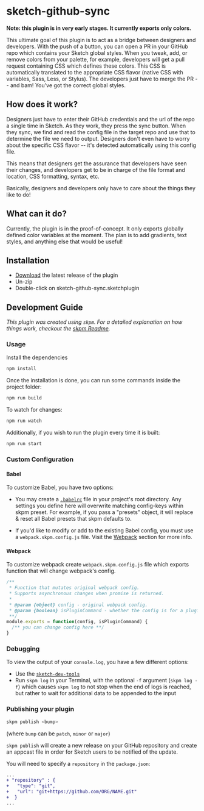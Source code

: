 # sketch-github-sync

**Note: this plugin is in very early stages. It currently exports only colors.**

This ultimate goal of this plugin is to act as a bridge between designers and developers. With the push of a button, you can open a PR in your GitHub repo which contains your Sketch global styles. When you tweak, add, or remove colors from your palette, for example, developers will get a pull request containing CSS which defines these colors. This CSS is automatically translated to the appropriate CSS flavor (native CSS with variables, Sass, Less, or Stylus). The developers just have to merge the PR -- and bam! You've got the correct global styles.

## How does it work?

Designers just have to enter their GitHub credentials and the url of the repo a single time in Sketch. As they work, they press the sync button. When they sync, we find and read the config file in the target repo and use that to determine the file we need to output. Designers don't even have to worry about the specific CSS flavor -- it's detected automatically using this config file.

This means that designers get the assurance that developers have seen their changes, and developers get to be in charge of the file format and location, CSS formatting, syntax, etc.

Basically, designers and developers only have to care about the things they like to do!

## What can it do?

Currently, the plugin is in the proof-of-concept. It only exports globally defined color variables at the moment. The plan is to add gradients, text styles, and anything else that would be useful!

## Installation
- [Download](../../releases/latest/download/sketch-github-sync.sketchplugin.zip) the latest release of the plugin
- Un-zip
- Double-click on sketch-github-sync.sketchplugin

## Development Guide

_This plugin was created using `skpm`. For a detailed explanation on how things work, checkout the [skpm Readme](https://github.com/skpm/skpm/blob/master/README.md)._

### Usage

Install the dependencies

```bash
npm install
```

Once the installation is done, you can run some commands inside the project folder:

```bash
npm run build
```

To watch for changes:

```bash
npm run watch
```

Additionally, if you wish to run the plugin every time it is built:

```bash
npm run start
```

### Custom Configuration

#### Babel

To customize Babel, you have two options:

- You may create a [`.babelrc`](https://babeljs.io/docs/usage/babelrc) file in your project's root directory. Any settings you define here will overwrite matching config-keys within skpm preset. For example, if you pass a "presets" object, it will replace & reset all Babel presets that skpm defaults to.

- If you'd like to modify or add to the existing Babel config, you must use a `webpack.skpm.config.js` file. Visit the [Webpack](#webpack) section for more info.

#### Webpack

To customize webpack create `webpack.skpm.config.js` file which exports function that will change webpack's config.

```js
/**
 * Function that mutates original webpack config.
 * Supports asynchronous changes when promise is returned.
 *
 * @param {object} config - original webpack config.
 * @param {boolean} isPluginCommand - whether the config is for a plugin command or a resource
 **/
module.exports = function(config, isPluginCommand) {
  /** you can change config here **/
}
```

### Debugging

To view the output of your `console.log`, you have a few different options:

- Use the [`sketch-dev-tools`](https://github.com/skpm/sketch-dev-tools)
- Run `skpm log` in your Terminal, with the optional `-f` argument (`skpm log -f`) which causes `skpm log` to not stop when the end of logs is reached, but rather to wait for additional data to be appended to the input

### Publishing your plugin

```bash
skpm publish <bump>
```

(where `bump` can be `patch`, `minor` or `major`)

`skpm publish` will create a new release on your GitHub repository and create an appcast file in order for Sketch users to be notified of the update.

You will need to specify a `repository` in the `package.json`:

```diff
...
+ "repository" : {
+   "type": "git",
+   "url": "git+https://github.com/ORG/NAME.git"
+  }
...
```
